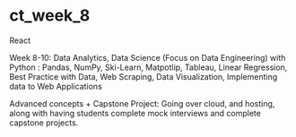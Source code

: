 # ct_week_8
React

Week 8-10:
Data Analytics, Data Science
(Focus on Data Engineering)
with Python : Pandas, NumPy,
Ski-Learn, Matpotlip, Tableau,
Linear Regression, Best Practice
with Data, Web Scraping, Data
Visualization, Implementing data
to Web Applications

Advanced concepts + Capstone
Project: Going over cloud, and
hosting, along with having
students complete mock
interviews and complete
capstone projects.
